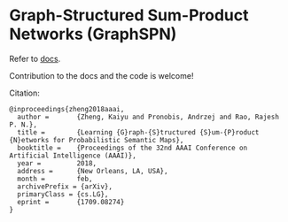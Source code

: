 # Graph-Structured Sum-Product Networks (GraphSPN)

Refer to [docs](http://kaiyuzheng.me/documents/sites/graphspn).

Contribution to the docs and the code is welcome!

Citation:
```
@inproceedings{zheng2018aaai,
  author =       {Zheng, Kaiyu and Pronobis, Andrzej and Rao, Rajesh P. N.},
  title =        {Learning {G}raph-{S}tructured {S}um-{P}roduct {N}etworks for Probabilistic Semantic Maps},
  booktitle =    {Proceedings of the 32nd AAAI Conference on Artificial Intelligence (AAAI)},
  year =         2018,
  address =      {New Orleans, LA, USA},
  month =        feb,
  archivePrefix = {arXiv},
  primaryClass = {cs.LG},
  eprint =       {1709.08274}
}
```
